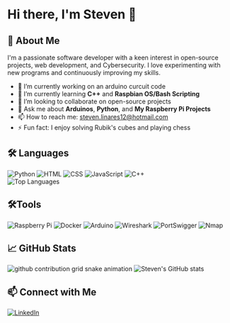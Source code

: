 # Hi there, I'm Steven 👋

## 🌟 About Me
I'm a passionate software developer with a keen interest in open-source projects, web development, and Cybersecurity. I love experimenting with new programs and continuously improving my skills.

- 🔭 I’m currently working on an arduino curcuit code
- 🌱 I’m currently learning **C++** and **Raspbian OS/Bash Scripting**
- 👯 I’m looking to collaborate on open-source projects
- 💬 Ask me about **Arduinos**, **Python**, and **My Raspberry Pi Projects**
- 📫 How to reach me: [steven.linares12@hotmail.com](mailto:steven.linares12@hotmail.com)
- ⚡ Fun fact: I enjoy solving Rubik's cubes and playing chess


## 🛠️ Languages

![Python](https://img.shields.io/badge/-Python-3776AB?style=flat-square&logo=python&logoColor=white)
![HTML](https://img.shields.io/badge/-HTML-E34F26?style=flat-square&logo=html5&logoColor=white)
![CSS](https://img.shields.io/badge/-CSS-1572B6?style=flat-square&logo=css3&logoColor=white)
![JavaScript](https://img.shields.io/badge/-JavaScript-F7DF1E?style=flat-square&logo=javascript&logoColor=black)
![C++](https://img.shields.io/badge/-C++-00599C?style=flat-square&logo=c%2B%2B&logoColor=white)
<br>
<picture>
  <source media="(prefers-color-scheme: dark)" srcset="https://github-readme-stats.vercel.app/api/top-langs/?username=steven-lnrs&layout=compact&theme=dark">
  <source media="(prefers-color-scheme: light)" srcset="https://github-readme-stats.vercel.app/api/top-langs/?username=steven-lnrs&layout=compact&theme=light">
  <img src="https://github-readme-stats.vercel.app/api/top-langs/?username=steven-lnrs&layout=compact&theme=light" alt="Top Languages">
</picture>
##  🛠️Tools

![Raspberry Pi](https://img.shields.io/badge/-Raspberry%20Pi-A22846?style=flat-square&logo=raspberry-pi&logoColor=white)
![Docker](https://img.shields.io/badge/-Docker-2496ED?style=flat-square&logo=docker&logoColor=white)
![Arduino](https://img.shields.io/badge/-Arduino-00979D?style=flat-square&logo=arduino&logoColor=white)
![Wireshark](https://img.shields.io/badge/-Wireshark-1679A7?style=flat-square&logo=wireshark&logoColor=white)
![PortSwigger](https://img.shields.io/badge/-PortSwigger-FF7139?style=flat-square&logo=burp-suite&logoColor=white)
![Nmap](https://img.shields.io/badge/-Nmap-00457C?style=flat-square&logo=nmap&logoColor=white)


## 📈 GitHub Stats

 <picture>
  <source media="(prefers-color-scheme: dark)" srcset="https://raw.githubusercontent.com/steven-lnrs/steven-lnrs/refs/heads/main/dist/github-snake-dark.svg">
  <source media="(prefers-color-scheme: light)" srcset="https://raw.githubusercontent.com/steven-lnrs/steven-lnrs/refs/heads/main/dist/github-snake.svg">
  <img alt="github contribution grid snake animation" src="https://raw.githubusercontent.com/steven-lnrs/steven-lnrs/output/github-contribution-grid-snake.svg">
</picture>
<picture>
  <source media="(prefers-color-scheme: dark)" srcset="https://github-readme-stats.vercel.app/api?username=steven-lnrs&show_icons=true&theme=dark">
  <source media="(prefers-color-scheme: light)" srcset="https://github-readme-stats.vercel.app/api?username=steven-lnrs&show_icons=true&theme=light">
  <img src="https://github-readme-stats.vercel.app/api?username=steven-lnrs&show_icons=true&theme=light" alt="Steven's GitHub stats">
</picture>
<br>



## 📫 Connect with Me

[![LinkedIn](https://img.shields.io/badge/-LinkedIn-0077B5?style=flat-square&logo=linkedin&logoColor=white)](https://linkedin.com/in/steven-linares/)


